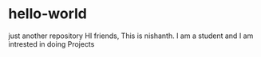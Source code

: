 # hello-world
just another repository
HI friends,
This is nishanth. I am a student and I am intrested in doing Projects
